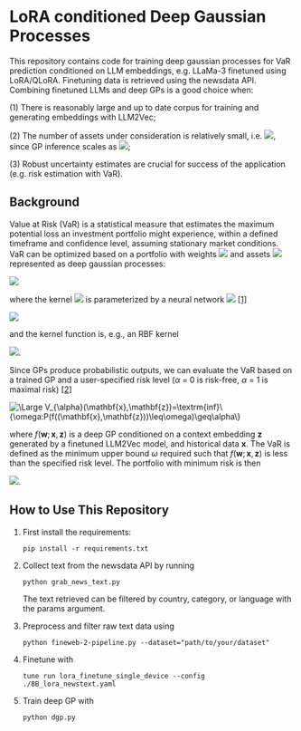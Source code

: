 # LoRA conditioned Deep Gaussian Processes 
This repository contains code for training deep gaussian processes for VaR prediction conditioned on LLM embeddings, e.g. LLaMa-3 finetuned using LoRA/QLoRA. Finetuning data is retrieved using the newsdata API.  Combining finetuned LLMs and deep GPs is a good choice when:

(1) There is reasonably large and up to date corpus for training and generating embeddings with LLM2Vec;

(2) The number of assets under consideration is relatively small, i.e. <img src="https://latex.codecogs.com/svg.image?\large&space;&space;N<100" />, since GP inference scales as <img src="https://latex.codecogs.com/svg.image?\large&space;&space;\mathcal{O}(N^3)" />;

(3) Robust uncertainty estimates are crucial for success of the application (e.g. risk estimation with VaR).

## Background

Value at Risk (VaR) is a statistical measure that estimates the maximum potential loss an investment portfolio might experience, within a defined timeframe and confidence level, assuming stationary market conditions. VaR can be optimized based on a portfolio with weights <img src="https://latex.codecogs.com/svg.image?\large&space;&space;w_i" /> and assets <img src="https://latex.codecogs.com/svg.image?\large&space;&space;f_i" /> represented as deep gaussian processes:

<img src="https://latex.codecogs.com/svg.image?\LARGE&space;\begin{matrix}f&=\sum_iw_if_i\\f_i&\sim\textrm{GP}(\mu_i,K)\end{matrix}" />

where the kernel <img src="https://latex.codecogs.com/svg.image?\large&space;&space;K" /> is parameterized by a neural network <img src="http://latex.codecogs.com/svg.image?\large&space;&space;\phi:\mathbb{R}^n\rightarrow\mathbb{R}^m" /> [[1]](https://arxiv.org/pdf/1511.02222)

<img src="http://latex.codecogs.com/svg.image?\large&space;&space;\begin{matrix}K_{ij}=k\big(\phi(\mathbf{x}_i),\phi(\mathbf{x}_j)\big)\end{matrix}" />

and the kernel function is, e.g., an RBF kernel

<img src="https://latex.codecogs.com/svg.image?\large&space;&space;k(\mathbf{x}_i,\mathbf{x}_j)=\textrm{exp}\Big(-\frac{1}{2}||\mathbf{x}_i-\mathbf{x}_j||/l^2\Big)" />.

Since GPs produce probabilistic outputs, we can evaluate the VaR based on a trained GP and a user-specified risk level ($\alpha$ = 0 is risk-free, $\alpha$ = 1 is maximal risk) [[2]](https://arxiv.org/pdf/2105.06126) 


<img src="https://latex.codecogs.com/svg.latex?\Large&space;V_{\alpha}(\mathbf{x},\mathbf{z})=\textrm{inf}\{\omega:P(f(\mathbf{x},\mathbf{z})\leq\omega)\geq\alpha\}" title="\Large V_{\alpha}(\mathbf{x},\mathbf{z})=\textrm{inf}\{\omega:P(f((\mathbf{x},\mathbf{z}))\leq\omega)\geq\alpha\}" />

where $f(\mathbf{w};\mathbf{x},\mathbf{z})$ is a deep GP conditioned on a context embedding $\mathbf{z}$ generated by a finetuned LLM2Vec model, and historical data $\mathbf{x}$. The VaR is defined as the minimum upper bound $\omega$ required such that $f(\mathbf{w};\mathbf{x},\mathbf{z})$ is less than the specified risk level. The portfolio with minimum risk is then

<img src="https://latex.codecogs.com/svg.image?\large{\mathbf{w}_{*}}=\underset{\mathbf{w}}{\textrm{argmax}}\,\,V_{\alpha}(f(\mathbf{w};\mathbf{x},\mathbf{z}))" />.


## How to Use This Repository

1. First install the requirements:
   ```
   pip install -r requirements.txt
   ```
   
3. Collect text from the newsdata API by running
   ```
   python grab_news_text.py
   ```
   The text retrieved can be filtered by country, category, or language with the params argument.
   
5. Preprocess and filter raw text data using
   ```
   python fineweb-2-pipeline.py --dataset="path/to/your/dataset"
   ```
   
7. Finetune with
   ```
   tune run lora_finetune_single_device --config ./8B_lora_newstext.yaml
   ```
   
9. Train deep GP with
    ```
   python dgp.py
    ```
